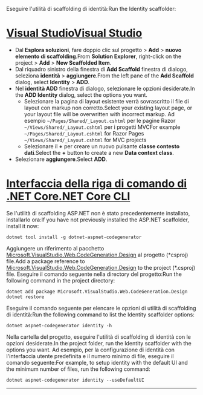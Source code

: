 <span data-ttu-id="8d07a-101">Eseguire l'utilità di scaffolding di identità:</span><span class="sxs-lookup"><span data-stu-id="8d07a-101">Run the Identity scaffolder:</span></span>

# <a name="visual-studiotabvisual-studio"></a>[<span data-ttu-id="8d07a-102">Visual Studio</span><span class="sxs-lookup"><span data-stu-id="8d07a-102">Visual Studio</span></span>](#tab/visual-studio)

* <span data-ttu-id="8d07a-103">Dal **Esplora soluzioni**, fare doppio clic sul progetto > **Add** > **nuovo elemento di scaffolding**.</span><span class="sxs-lookup"><span data-stu-id="8d07a-103">From **Solution Explorer**, right-click on the project > **Add** > **New Scaffolded Item**.</span></span>
* <span data-ttu-id="8d07a-104">Dal riquadro sinistro della finestra di **Add Scaffold** finestra di dialogo, seleziona **identità** > **aggiungere**.</span><span class="sxs-lookup"><span data-stu-id="8d07a-104">From the left pane of the **Add Scaffold** dialog, select **Identity** > **ADD**.</span></span>
* <span data-ttu-id="8d07a-105">Nel **identità ADD** finestra di dialogo, selezionare le opzioni desiderate.</span><span class="sxs-lookup"><span data-stu-id="8d07a-105">In the **ADD Identity** dialog, select the options you want.</span></span>
  * <span data-ttu-id="8d07a-106">Selezionare la pagina di layout esistente verrà sovrascritto il file di layout con markup non corretto.</span><span class="sxs-lookup"><span data-stu-id="8d07a-106">Select your existing layout page, or your layout file will be overwritten with incorrect markup.</span></span> <span data-ttu-id="8d07a-107">Ad esempio `~/Pages/Shared/_Layout.cshtml` per le pagine Razor `~/Views/Shared/_Layout.cshtml` per i progetti MVC</span><span class="sxs-lookup"><span data-stu-id="8d07a-107">For example `~/Pages/Shared/_Layout.cshtml` for Razor Pages `~/Views/Shared/_Layout.cshtml` for MVC projects</span></span>
  * <span data-ttu-id="8d07a-108">Selezionare il **+** per creare un nuovo pulsante **classe contesto dati**.</span><span class="sxs-lookup"><span data-stu-id="8d07a-108">Select the **+** button to create a new **Data context class**.</span></span>
* <span data-ttu-id="8d07a-109">Selezionare **aggiungere**.</span><span class="sxs-lookup"><span data-stu-id="8d07a-109">Select **ADD**.</span></span>

# <a name="net-core-clitabnetcore-cli"></a>[<span data-ttu-id="8d07a-110">Interfaccia della riga di comando di .NET Core</span><span class="sxs-lookup"><span data-stu-id="8d07a-110">.NET Core CLI</span></span>](#tab/netcore-cli)

<span data-ttu-id="8d07a-111">Se l'utilità di scaffolding ASP.NET non è stato precedentemente installato, installarlo ora:</span><span class="sxs-lookup"><span data-stu-id="8d07a-111">If you have not previously installed the ASP.NET scaffolder, install it now:</span></span>

```cli
dotnet tool install -g dotnet-aspnet-codegenerator
```

<span data-ttu-id="8d07a-112">Aggiungere un riferimento al pacchetto [Microsoft.VisualStudio.Web.CodeGeneration.Design](https://www.nuget.org/packages/Microsoft.VisualStudio.Web.CodeGeneration.Design/) al progetto (\*csproj) file.</span><span class="sxs-lookup"><span data-stu-id="8d07a-112">Add a package reference to [Microsoft.VisualStudio.Web.CodeGeneration.Design](https://www.nuget.org/packages/Microsoft.VisualStudio.Web.CodeGeneration.Design/) to the project (\*.csproj) file.</span></span> <span data-ttu-id="8d07a-113">Eseguire il comando seguente nella directory del progetto:</span><span class="sxs-lookup"><span data-stu-id="8d07a-113">Run the following command in the project directory:</span></span>

```cli
dotnet add package Microsoft.VisualStudio.Web.CodeGeneration.Design
dotnet restore
```

<span data-ttu-id="8d07a-114">Eseguire il comando seguente per elencare le opzioni di utilità di scaffolding di identità:</span><span class="sxs-lookup"><span data-stu-id="8d07a-114">Run the following command to list the Identity scaffolder options:</span></span>

```cli
dotnet aspnet-codegenerator identity -h
```

<span data-ttu-id="8d07a-115">Nella cartella del progetto, eseguire l'utilità di scaffolding di identità con le opzioni desiderate.</span><span class="sxs-lookup"><span data-stu-id="8d07a-115">In the project folder, run the Identity scaffolder with the options you want.</span></span> <span data-ttu-id="8d07a-116">Ad esempio, per la configurazione di identità con l'interfaccia utente predefinita e il numero minimo di file, eseguire il comando seguente:</span><span class="sxs-lookup"><span data-stu-id="8d07a-116">For example, to setup identity with the default UI and the minimum number of files, run the following command:</span></span>

```cli
dotnet aspnet-codegenerator identity --useDefaultUI
```

-------------
